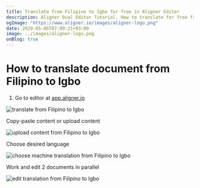 ```yaml
---
title: Translate from Filipino to Igbo for free in Aligner Editor
description: Aligner Dual Editor Tutorial. How to translate for free from Filipino to Igbo. Aligner is multilingual document management platform. 
ogImage: "https://www.aligner.io/images/aligner-logo.png"
date: 2020-05-06T07:09:21+03:00
image: ../images/aligner-logo.png
onBlog: true
---
```


# How to translate document from Filipino to Igbo

1. Go to editor at [app.aligner.io](https://app.aligner.io "Aligner App web page")

![translate from Filipino to Igbo](../aligner-blank-editor.png "translate from Filipino to Igbo")

Copy-paste content or upload content

![upload content from Filipino to Igbo](../aligner-uploaded-document.png "upload content from Filipino to Igbo")

Choose desired language

![choose machine translation from Filipino to Igbo](../aligner-language-dropdown.png "choose machine translation from Filipino to Igbo")

Work and edit 2 documents in parallel

![edit translation from Filipino to Igbo](../aligner-double-sitded-editor.png "edit translation from Filipino to Igbo")

